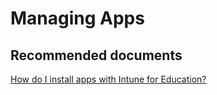 <properties
	pageTitle="Managing Apps"
	description="Managing Apps"
	service="microsoft.intune"
	resource="intune"
	authors="mackie1604"
	displayOrder=""
	selfHelpType="generic"
	supportTopicIds="32568692"
	resourceTags=""
	productPesIds="15584"
	cloudEnvironments="public"
	articleId="7b515263-bcb4-4d4b-abe6-b922be5074a8"
	ownershipId="IntuneCxP_Intune"
/>

# Managing Apps

## **Recommended documents**

[How do I install apps with Intune for Education?](https://docs.microsoft.com/intune-education/install-apps)<br>


